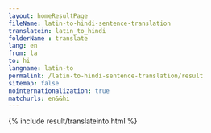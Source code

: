 ```yaml
---
layout: homeResultPage
fileName: latin-to-hindi-sentence-translation
translatein: latin_to_hindi
folderName : translate
lang: en
from: la
to: hi
langname: latin-to
permalink: /latin-to-hindi-sentence-translation/result
sitemap: false
nointernationalization: true
matchurls: en&&hi
---
```

{% include result/translateinto.html %}

<script src="/js/result/translation.js" data-foldername="{{page.folderName}}" data-lang="{{page.lang}}"></script>
